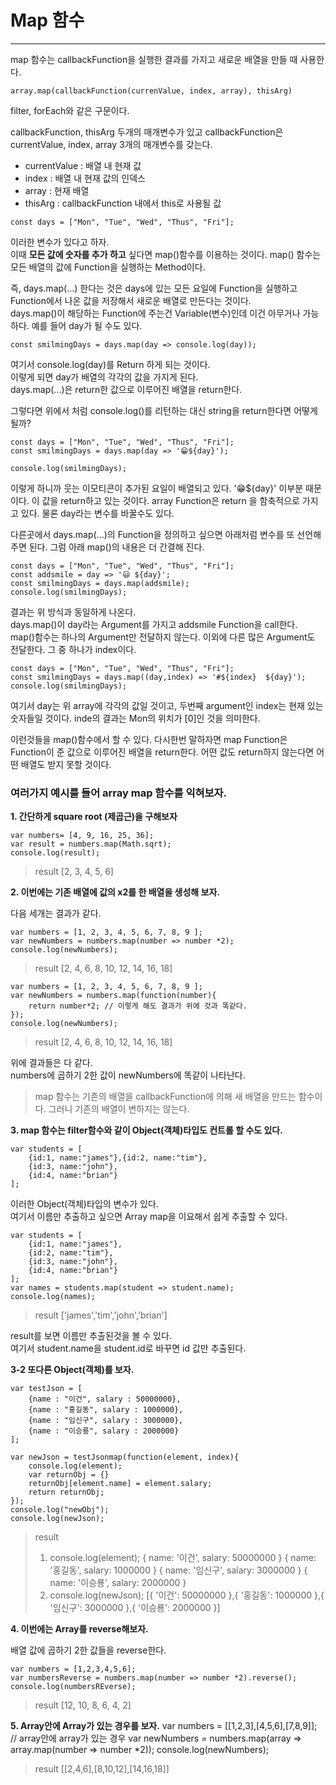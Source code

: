 # Map 함수

---

map 함수는 callbackFunction을 실행한 결과를 가지고 새로운 배열을 만들 때 사용한다.

```
array.map(callbackFunction(currenValue, index, array), thisArg)
```

filter, forEach와 같은 구문이다.

callbackFunction, thisArg 두개의 매개변수가 있고 callbackFunction은 currentValue, index, array 3개의 매개변수를 갖는다.

- currentValue : 배열 내 현재 값
- index : 배열 내 현재 값의 인덱스
- array : 현재 배열
- thisArg : callbackFunction 내에서 this로 사용될 값

```
const days = ["Mon", "Tue", "Wed", "Thus", "Fri"];
```

이러한 변수가 있다고 하자.  
이때 **모든 값에 숫자를 추가 하고** 싶다면 map()함수를 이용하는 것이다. map() 함수는 모든 배열의 값에 Function을 실행하는 Method이다.

즉, days.map(...) 한다는 것은 days에 있는 모든 요일에 Function을 실행하고 Function에서 나온 값을 저장해서 새로운 배열로 만든다는 것이다.  
days.map()이 해당하는 Function에 주는건 Variable(변수)인데 이건 아무거나 가능하다. 예를 들어 day가 될 수도 있다.

```
const smilmingDays = days.map(day => console.log(day));
```

여기서 console.log(day)를 Return 하게 되는 것이다.  
이렇게 되면 day가 배열의 각각의 값을 가지게 된다.  
days.map(...)은 return한 값으로 이루어진 배열을 return한다.

그렇다면 위에서 처럼 console.log()를 리턴하는 대신 string을 return한다면 어떻게 될까?

```
const days = ["Mon", "Tue", "Wed", "Thus", "Fri"];
const smilmingDays = days.map(day => '😁${day}');

console.log(smilmingDays);
```

이렇게 하니까 웃는 이모티콘이 추가된 요일이 배열되고 있다. '😁${day}' 이부분 때문이다. 이 값을 return하고 있는 것이다. array Function은 return 을 함축적으로 가지고 있다. 물론 day라는 변수를 바꿀수도 있다.

다른곳에서 days.map(...)의 Function을 정의하고 싶으면 아래처럼 변수를 또 선언해 주면 된다. 그럼 아래 map()의 내용은 더 간결해 진다.

```
const days = ["Mon", "Tue", "Wed", "Thus", "Fri"];
const addsmile = day => '😃 ${day}';
const smilmingDays = days.map(addsmile);
console.log(smilmingDays);
```

결과는 위 방식과 동일하게 나온다.  
days.map()이 day라는 Argument를 가지고 addsmile Function을 call한다.  
map()함수는 하나의 Argument만 전달하지 않는다. 이외에 다른 많은 Argument도 전달한다. 그 중 하나가 index이다.

```
const days = ["Mon", "Tue", "Wed", "Thus", "Fri"];
const smilmingDays = days.map((day,index) => '#${index}  ${day}');
console.log(smilmingDays);
```

여기서 day는 위 array에 각각의 값일 것이고, 두번째 argument인 index는 현재 있는 숫자들일 것이다. inde의 결과는 Mon의 위치가 [0]인 것을 의미한다.

이런것들을 map()함수에서 할 수 있다. 다시한번 말하자면 map Function은 Function이 준 값으로 이루어진 배열을 return한다. 어떤 값도 return하지 않는다면 어떤 배열도 받지 못할 것이다.

### 여러가지 예시를 들어 array map 함수를 익혀보자.

**1. 간단하게 square root (제곱근)을 구해보자**

```
var numbers= [4, 9, 16, 25, 36];
var result = numbers.map(Math.sqrt);
console.log(result);
```

> result
> [2, 3, 4, 5, 6]

**2. 이번에는 기존 배열에 값의 x2를 한 배열을 생성해 보자.**

다음 세개는 결과가 같다.

```
var numbers = [1, 2, 3, 4, 5, 6, 7, 8, 9 ];
var newNumbers = numbers.map(number => number *2);
console.log(newNumbers);
```

> result
> [2, 4, 6, 8, 10, 12, 14, 16, 18]

```
var numbers = [1, 2, 3, 4, 5, 6, 7, 8, 9 ];
var newNumbers = numbers.map(function(number){
    return number*2; // 이렇게 해도 결과가 위에 것과 똑같다.
});
console.log(newNumbers);
```

> result
> [2, 4, 6, 8, 10, 12, 14, 16, 18]

위에 결과들은 다 같다.  
numbers에 곱하기 2한 값이 newNumbers에 똑같이 나타난다.

> map 함수는 기존의 배열을 callbackFunction에 의해 새 배열을 만드는 함수이다.
> 그러니 기존의 배열이 변하지는 않는다.

**3. map 함수는 filter함수와 같이 Object(객체)타입도 컨트롤 할 수도 있다.**

```
var students = [
    {id:1, name:"james"},{id:2, name:"tim"},
    {id:3, name:"john"},
    {id:4, name:"brian"}
];
```

이러한 Object(객체)타입의 변수가 있다.  
여기서 이름만 추출하고 싶으면 Array map을 이요해서 쉽게 추출할 수 있다.

```
var students = [
    {id:1, name:"james"},
    {id:2, name:"tim"},
    {id:3, name:"john"},
    {id:4, name:"brian"}
];
var names = students.map(student => student.name);
console.log(names);
```

> result
> ['james','tim','john','brian']

result를 보면 이름만 추출된것을 볼 수 있다.  
여기서 student.name을 student.id로 바꾸면 id 값만 추출된다.

**3-2 또다른 Object(객체)를 보자.**

```
var testJson = [
    {name : "이건", salary : 50000000},
    {name : "홍길동", salary : 1000000},
    {name : "임신구", salary : 3000000},
    {name : "이승룡", salary : 2000000}
];

var newJson = testJsonmap(function(element, index){
    console.log(element);
    var returnObj = {}
    returnObj[element.name] = element.salary;
    return returnObj;
});
console.log("newObj");
console.log(newJson);
```

> result
>
> 1. console.log(element);
>    { name: '이건', salary: 50000000 }
>    { name: '홍길동', salary: 1000000 }
>    { name: '임신구', salary: 3000000 }
>    { name: '이승룡', salary: 2000000 }
> 2. console.log(newJson);
>    [{ '이건': 50000000 },{ '홍길동': 1000000 },{ '임신구': 3000000 },{ '이승룡': 2000000 }]

**4. 이번에는 Array를 reverse해보자.**

배열 값에 곱하기 2한 값들을 reverse한다.

```
var numbers = [1,2,3,4,5,6];
var numbersReverse = numbers.map(number => number *2).reverse();
console.log(numbersREverse);
```

> result
> [12, 10, 8, 6, 4, 2]

**5. Array안에 Array가 있는 경우를 보자.**
var numbers = [[1,2,3],[4,5,6],[7,8,9]]; // array안에 array가 있는 경우
var newNumbers = numbers.map(array => array.map(number => number \*2));
console.log(newNumbers);

> result
> [[2,4,6],[8,10,12],[14,16,18]]
